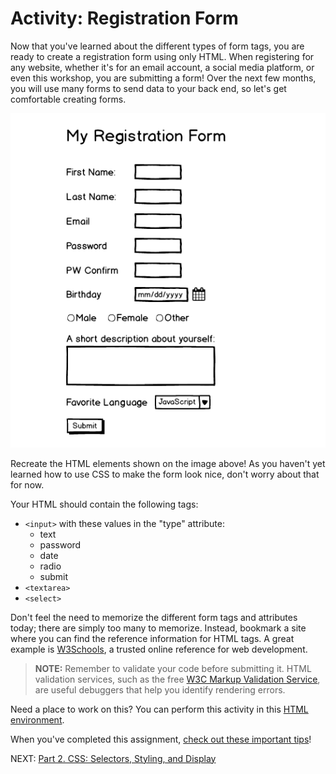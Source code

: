 # Activity: Registration Form

Now that you've learned about the different types of form tags, you are ready to create a registration form using only HTML. When registering for any website, whether it's for an email account, a social media platform, or even this workshop, you are submitting a form! Over the next few months, you will use many forms to send data to your back end, so let's get comfortable creating forms.

![Registration Page](../images/registration.png)

Recreate the HTML elements shown on the image above! As you haven't yet learned how to use CSS to make the form look nice, don't worry about that for now.

Your HTML should contain the following tags:

* ```<input>``` with these values in the "type" attribute:
  * text
  * password
  * date
  * radio
  * submit
* ```<textarea>```
* ```<select>```

Don't feel the need to memorize the different form tags and attributes today; there are simply too many to memorize. Instead, bookmark a site where you can find the reference information for HTML tags. A great example is [W3Schools](https://www.w3schools.com/default.asp), a trusted online reference for web development.

> **NOTE:** Remember to validate your code before submitting it. HTML validation services, such as the free [W3C Markup Validation Service](https://validator.w3.org/), are useful debuggers that help you identify rendering errors.

Need a place to work on this? You can perform this activity in this [HTML environment](https://codepen.io/dannyooooo/pen/GRgdYME).

When you've completed this assignment, [check out these important tips](./tips_for_html.md)!

NEXT: [Part 2. CSS: Selectors, Styling, and Display](Part%202.%20CSS%20%26%20CSS3)
